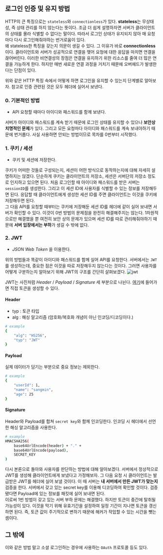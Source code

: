 ## 로그인 인증 및 유지 방법
HTTP의 큰 특징으로는 `stateless`와 `connectionless`가 있다. **stateless**는 무상태성, 즉 상태 관리를 하지 않는다는 뜻이다. 조금 더 쉽게 설명하자면 서버가 클라이언트의 상태를 몰라 식별할 수 없다는 말이다. 따라서 로그인 상태가 유지되지 않아 매 요청마다 다시 로그인해줘야하는 번거로움이 있다.  
왜 stateless한 특징을 갖는지 의문이 생길 수 있다. 그 이유가 바로 **connectionless**이다. 클라이언트와 서버가 성공적으로 연결을 맺어 요청에 대한 응답을 마치면 연결을 끊어버린다. 이러한 비연결성의 장점은 연결을 유지하기 위한 리소스를 줄여 더 많은 연결을 가능하게 한다. 하지만 매번 새로운 연결 과정을 거치기 때문에 오버헤드가 발생한다는 단점이 있다.


위와 같은 HTTP 특징 속에서 어떻게 하면 로그인을 유지할 수 있는지 단계별로 알아보자. 참고로 인증 관련된 것은 모두 헤더에 실어서 보낸다.
### 0. 기본적인 방법
- API 요청할 때마다 아이디와 패스워드를 함께 보낸다. 

서버가 아이디와 패스워드를 계속 받기 때문에 로그인 상태를 유지할 수 있으나 **보안상 치명적인 문제**가 있다. 그리고 모든 요청마다 아이디와 패스워드를 계속 보내야하기 때문에 번거롭다. 사실 사용하면 안되는 방법이므로 목차를 0번부터 시작했다.

### 1. 쿠키 / 세션
- 쿠키 및 세션에 저장한다.

쿠키가 어떠한 것들로 구성되는지, 세션이 어떤 방식으로 동작하는지에 대해 자세히 설명하지는 않겠다. 단순하게 쿠키는 클라이언트의 저장소, 세션은 서버단의 저장소 정도로 인지하고 있으면 된다. 처음 로그인할 때 아이디와 패스워드를 받은 서버는 `sessionID`를 생성한다. 그리고 이 세션 ID에 사용자를 식별할 수 있는 정보를 저장해두면 된다. 응답할 때 클라이언트에게 생성한 세션 ID를 주면 클라이언트는 이것을 쿠키에 저장해두면 된다.  
그 다음 API를 요청할 때부터는 쿠키에 저장해둔 세션 ID를 헤더에 같이 실어 보내면 서버가 확인할 수 있다. 이것이 0번 방법의 문제점을 완전히 해결해주지는 않는다. 1차원적으로만 해결했을 뿐 여전히 보안 상의 문제가 있으며 세션 ID를 따로 관리해줘야하기 때문에 **서버 입장에서는 부하**가 생길 수 밖에 없다.

### 2. JWT
- *JSON Web Token* 을 이용한다.

위의 방법들과 똑같이 아이디와 패스워드를 함께 실어 API를 요청한다. 서버에서는 `JWT`를 생성하는데, 중요한 점은 이것을 따로 저장해두지 않는다는 것이다. 그러면 사용자를 어떻게 구분하는지 알아보기 위해 JWT의 구조를 간단히 살펴보겠다.
![jwt](https://user-images.githubusercontent.com/46131688/104481828-92a65200-5609-11eb-88f5-17bcadf761e7.png)

JWT는 사진처럼 *Header* / *Payload* / *Signature* 세 부분으로 나뉜다. [여기](https://jwt.io)에 들어가면 직접 토큰을 생성할 수 있다.

#### Header
- typ : 토큰 타입
- alg : 해싱 알고리즘 (암호화/복호화 개념이 아닌 인코딩/디코딩이다.)
```sh
# example
{
    "alg": "HS256",
    "typ": "JWT"
}
```

#### Payload
실제 데이터가 담기는 부분으로 중요 정보는 제외한다.
```sh
# example
{
    "userId": 1,
    "name": "sangmin",
    "age": 25
}
```

#### Signature
Header와 Payload를 합쳐 `secret key`와 함께 인코딩한다. 인코딩 시 헤더에서 선언한 해싱 알고리즘을 사용한다.
```sh
# example
HMACSHA256(
    base64UrlEncode(header) + "." +
    base64UrlEncode(payload),
    SECRET_KEY
)
```

다시 본론으로 돌아와 사용자를 판단하는 방법에 대해 알아보겠다. 서버에서 정상적으로 JWT를 생성해 클라이언트에게 보냈다고 가정해보자. 그 다음 요청 시 클라이언트는 발급받은 JWT를 헤더에 실어 보낼 것이다. 이 때 서버는 **내 서버에서 만든 JWT가 맞는지** 검증을 한다. 서버에서 갖고 있는 secret key를 이용해 디코딩하여 확인할 것이다. 검증됐다면 Payload에 있는 정보를 패킷에 실어 보내면 된다.  
이로써 1번 방법이 갖고 있는 서버 부하 문제는 해결했다. 하지만 토큰이 중간에 탈취될 가능성이 있다. 이것을 막기 위해 유효기간을 설정하여 일정 기간이 지나면 토큰을 갱신하면 된다. 즉, 토큰 값이 주기적으로 변하기 때문에 해커가 작업할 수 있는 시간을 뺏는 셈이다.

## 그 밖에
이와 같은 방법 말고 소셜 로그인하는 경우에 사용하는 `OAuth` 프로토콜 등도 있다.